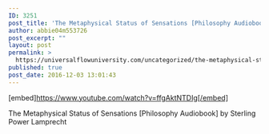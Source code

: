 ```yaml
---
ID: 3251
post_title: 'The Metaphysical Status of Sensations [Philosophy Audiobook] Sterling Power Lamprecht'
author: abbie04m553726
post_excerpt: ""
layout: post
permalink: >
  https://universalflowuniversity.com/uncategorized/the-metaphysical-status-of-sensations-philosophy-audiobook-sterling-power-lamprecht/
published: true
post_date: 2016-12-03 13:01:43
---
```

[embed]https://www.youtube.com/watch?v=ffgAktNTDIg[/embed]<br>
<p>The Metaphysical Status of Sensations [Philosophy Audiobook] by Sterling Power Lamprecht</p>